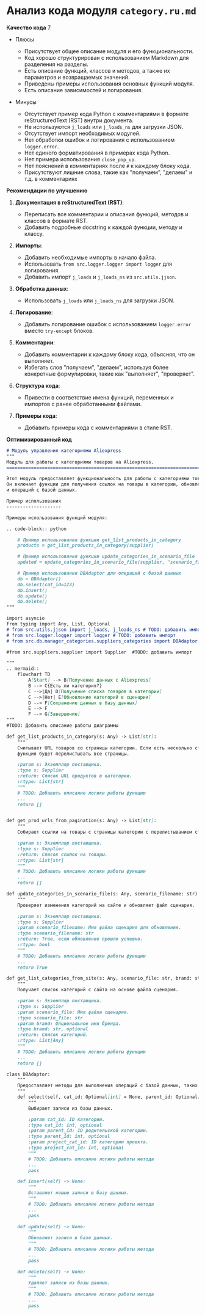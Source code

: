 # Анализ кода модуля `category.ru.md`

**Качество кода**
7
- Плюсы
    - Присутствует общее описание модуля и его функциональности.
    - Код хорошо структурирован с использованием Markdown для разделения на разделы.
    - Есть описание функций, классов и методов, а также их параметров и возвращаемых значений.
    - Приведены примеры использования основных функций модуля.
    - Есть описание зависимостей и логирования.

- Минусы
    - Отсутствует  пример кода Python с комментариями в формате reStructuredText (RST) внутри документа.
    - Не используются `j_loads` или `j_loads_ns` для загрузки JSON.
    - Отсутствует импорт необходимых модулей.
    - Нет обработки ошибок и логирования с использованием `logger.error`.
    - Нет единого форматирования в примерах кода Python.
    - Нет примера использования `close_pop_up`.
    - Нет пояснений в комментариях после `#` к каждому блоку кода.
    - Присутствуют лишние слова, такие как "получаем", "делаем" и т.д. в комментариях

**Рекомендации по улучшению**

1. **Документация в reStructuredText (RST)**:
   - Переписать все комментарии и описания функций, методов и классов в формате RST.
   - Добавить подробные docstring к каждой функции, методу и классу.

2. **Импорты**:
   - Добавить необходимые импорты в начало файла.
   - Использовать `from src.logger.logger import logger` для логирования.
   - Добавить импорт `j_loads` и `j_loads_ns` из `src.utils.jjson`.

3. **Обработка данных**:
   - Использовать `j_loads` или `j_loads_ns` для загрузки JSON.

4. **Логирование**:
   - Добавить логирование ошибок с использованием `logger.error` вместо `try-except` блоков.

5. **Комментарии**:
   - Добавить комментарии к каждому блоку кода, объясняя, что он выполняет.
   - Избегать слов "получаем", "делаем", используя более конкретные формулировки, такие как "выполняет", "проверяет".

6. **Структура кода**:
   - Привести в соответствие имена функций, переменных и импортов с ранее обработанными файлами.

7. **Примеры кода**:
   - Добавить примеры кода с комментариями в стиле RST.

**Оптимизированный код**

```markdown
# Модуль управления категориями Aliexpress
"""
Модуль для работы с категориями товаров на Aliexpress.
=========================================================================================

Этот модуль предоставляет функциональность для работы с категориями товаров на платформе Aliexpress.
Он включает функции для получения ссылок на товары в категории, обновления категорий на основе данных с сайта
и операций с базой данных.

Пример использования
--------------------

Примеры использования функций модуля:

.. code-block:: python

    # Пример использования функции get_list_products_in_category
    products = get_list_products_in_category(supplier)

    # Пример использования функции update_categories_in_scenario_file
    updated = update_categories_in_scenario_file(supplier, "scenario_file.json")

    # Пример использования DBAdaptor для операций с базой данных
    db = DBAdaptor()
    db.select(cat_id=123)
    db.insert()
    db.update()
    db.delete()
"""

import asyncio
from typing import Any, List, Optional
# from src.utils.jjson import j_loads, j_loads_ns # TODO: добавить импорт
# from src.logger.logger import logger # TODO: добавить импорт
# from src.db.manager_categories.suppliers_categories import DBAdaptor # TODO: добавить импорт

#from src.suppliers.supplier import Supplier  #TODO: добавить импорт

"""
.. mermaid::
    flowchart TD
        A[Start] --> B[Получение данных с Aliexpress]
        B --> C{Есть ли категория?}
        C -->|Да| D[Получение списка товаров в категории]
        C -->|Нет| E[Обновление категорий в сценарии]
        D --> F[Сохранение данных в базу данных]
        E --> F
        F --> G[Завершение]
"""
#TODO: Добавить описание работы диаграммы

def get_list_products_in_category(s: Any) -> List[str]:
    """
    Считывает URL товаров со страницы категории. Если есть несколько страниц с товарами,
    функция будет перелистывать все страницы.

    :param s: Экземпляр поставщика.
    :type s: Supplier
    :return: Список URL продуктов в категории.
    :rtype: List[str]
    """
    # TODO: Добавить описание логики работы функции
    ...
    return []


def get_prod_urls_from_pagination(s: Any) -> List[str]:
    """
    Собирает ссылки на товары с страницы категории с перелистыванием страниц.

    :param s: Экземпляр поставщика.
    :type s: Supplier
    :return: Список ссылок на товары.
    :rtype: List[str]
    """
    # TODO: Добавить описание логики работы функции
    ...
    return []

def update_categories_in_scenario_file(s: Any, scenario_filename: str) -> bool:
    """
    Проверяет изменения категорий на сайте и обновляет файл сценария.

    :param s: Экземпляр поставщика.
    :type s: Supplier
    :param scenario_filename: Имя файла сценария для обновления.
    :type scenario_filename: str
    :return: True, если обновление прошло успешно.
    :rtype: bool
    """
    # TODO: Добавить описание логики работы функции
    ...
    return True

def get_list_categories_from_site(s: Any, scenario_file: str, brand: str = '') -> List[Any]:
    """
    Получает список категорий с сайта на основе файла сценария.

    :param s: Экземпляр поставщика.
    :type s: Supplier
    :param scenario_file: Имя файла сценария.
    :type scenario_file: str
    :param brand: Опциональное имя бренда.
    :type brand: str, optional
    :return: Список категорий.
    :rtype: List[Any]
    """
    # TODO: Добавить описание логики работы функции
    ...
    return []

class DBAdaptor:
    """
    Предоставляет методы для выполнения операций с базой данных, таких как `SELECT`, `INSERT`, `UPDATE` и `DELETE`.
    """
    def select(self, cat_id: Optional[int] = None, parent_id: Optional[int] = None, project_cat_id: Optional[int] = None) -> None:
        """
        Выбирает записи из базы данных.

        :param cat_id: ID категории.
        :type cat_id: int, optional
        :param parent_id: ID родительской категории.
        :type parent_id: int, optional
        :param project_cat_id: ID категории проекта.
        :type project_cat_id: int, optional
        """
        # TODO: Добавить описание логики работы метода
        ...
        pass

    def insert(self) -> None:
        """
        Вставляет новые записи в базу данных.
        """
        # TODO: Добавить описание логики работы метода
        ...
        pass

    def update(self) -> None:
        """
        Обновляет записи в базе данных.
        """
        # TODO: Добавить описание логики работы метода
        ...
        pass

    def delete(self) -> None:
        """
        Удаляет записи из базы данных.
        """
        # TODO: Добавить описание логики работы метода
        ...
        pass
```